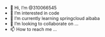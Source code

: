 - 👋 Hi, I’m @310066545
- 👀 I’m interested in code
- 🌱 I’m currently learning springcloud aibaba
- 💞️ I’m looking to collaborate on ...
- 📫 How to reach me ...

<!---
310066545/310066545 is a ✨ special ✨ repository because its `README.md` (this file) appears on your GitHub profile.
You can click the Preview link to take a look at your changes.
--->
